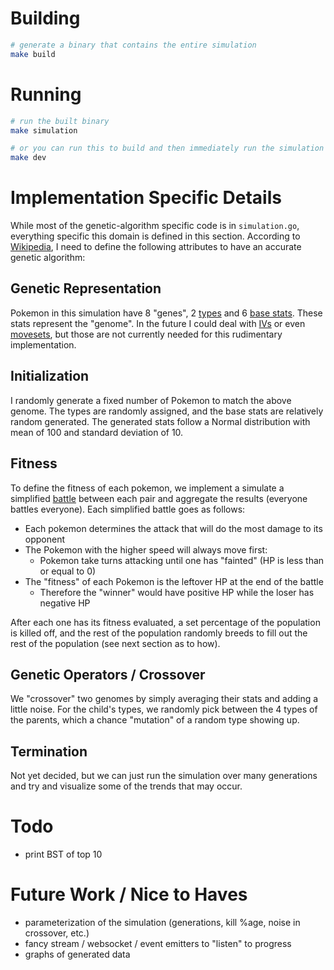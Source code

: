 # Building

```sh
# generate a binary that contains the entire simulation
make build
```

# Running

```sh
# run the built binary
make simulation

# or you can run this to build and then immediately run the simulation
make dev
```

# Implementation Specific Details

While most of the genetic-algorithm specific code is in `simulation.go`, everything specific this domain is defined in this section. According to [Wikipedia], I need to define the following attributes to have an accurate genetic algorithm:

## Genetic Representation

Pokemon in this simulation have 8 "genes", 2 [types] and 6 [base stats]. These stats represent the "genome". In the future I could deal with [IVs] or even [movesets], but those are not currently needed for this rudimentary implementation.

## Initialization

I randomly generate a fixed number of Pokemon to match the above genome. The types are randomly assigned, and the base stats are relatively random generated. The generated stats follow a Normal distribution with mean of 100 and standard deviation of 10.

## Fitness

To define the fitness of each pokemon, we implement a simulate a simplified [battle] between each pair and aggregate the results (everyone battles everyone). Each simplified battle goes as follows:

- Each pokemon determines the attack that will do the most damage to its opponent
- The Pokemon with the higher speed will always move first:
  - Pokemon take turns attacking until one has "fainted" (HP is less than or equal to 0)
- The "fitness" of each Pokemon is the leftover HP at the end of the battle
  - Therefore the "winner" would have positive HP while the loser has negative HP

After each one has its fitness evaluated, a set percentage of the population is killed off, and the rest of the population randomly breeds to fill out the rest of the population (see next section as to how).

## Genetic Operators / Crossover

We "crossover" two genomes by simply averaging their stats and adding a little noise. For the child's types, we randomly pick between the 4 types of the parents, which a chance "mutation" of a random type showing up.

## Termination

Not yet decided, but we can just run the simulation over many generations and try and visualize some of the trends that may occur.

# Todo

- print BST of top 10

# Future Work / Nice to Haves

- parameterization of the simulation (generations, kill %age, noise in crossover, etc.)
- fancy stream / websocket / event emitters to "listen" to progress
- graphs of generated data

[Wikipedia]: https://en.wikipedia.org/wiki/Genetic_algorithm#Optimization_problems
[types]: https://bulbapedia.bulbagarden.net/wiki/Type
[base stats]: https://bulbapedia.bulbagarden.net/wiki/Base_stats
[IVs]: https://bulbapedia.bulbagarden.net/wiki/Individual_values
[movesets]: https://bulbapedia.bulbagarden.net/wiki/Move
[battle]: https://bulbapedia.bulbagarden.net/wiki/Pok%C3%A9mon_battle

